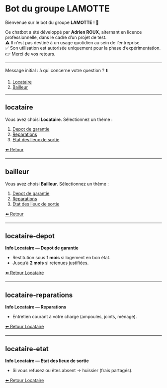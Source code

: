# Bot du groupe LAMOTTE

Bienvenue sur le bot du groupe **LAMOTTE** ! 🎉  

Ce chatbot a été développé par **Adrien ROUX**, alternant en licence professionnelle, dans le cadre d’un projet de test.  
⚠️ Il n’est pas destiné à un usage quotidien au sein de l’entreprise.  
✅ Son utilisation est autorisée uniquement pour la phase d’expérimentation.  
👉 Merci de vos retours.  

---

Message initial : à qui concerne votre question ? ⬇️

1. [Locataire](#locataire)  
2. [Bailleur](#bailleur)  

---

## locataire
Vous avez choisi **Locataire**. Sélectionnez un thème :  

1. [Depot de garantie](#locataire-depot)  
2. [Reparations](#locataire-reparations)  
3. [Etat des lieux de sortie](#locataire-etat)  

[⬅️ Retour](#bot-du-groupe-lamotte)

---

## bailleur
Vous avez choisi **Bailleur**. Sélectionnez un thème :  

1. [Depot de garantie](#bailleur-depot)  
2. [Reparations](#bailleur-reparations)  
3. [Etat des lieux de sortie](#bailleur-etat)  

[⬅️ Retour](#bot-du-groupe-lamotte)

---

## locataire-depot
**Info Locataire — Depot de garantie**  
- Restitution sous **1 mois** si logement en bon état.  
- Jusqu’à **2 mois** si retenues justifiées.  

[⬅️ Retour Locataire](#locataire)

---

## locataire-reparations
**Info Locataire — Reparations**  
- Entretien courant à votre charge (ampoules, joints, ménage).  

[⬅️ Retour Locataire](#locataire)

---

## locataire-etat
**Info Locataire — Etat des lieux de sortie**  
- Si vous refusez ou êtes absent → huissier (frais partagés).  

[⬅️ Retour Locataire](#locataire)
